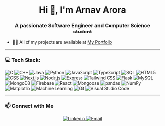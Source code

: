 <h1 align="center">Hi 👋, I'm Arnav Arora</h1>
<h3 align="center">A passionate Software Engineer and Computer Science student</h3>




- 👨‍💻 All of my projects are available at [My Portfolio](https://arnavarora.vercel.app/)

---

### 💻 Tech Stack:

![C](https://img.shields.io/badge/-C-A8B9CC?style=flat-square&logo=c&logoColor=black)
![C++](https://img.shields.io/badge/-C++-00599C?style=flat-square&logo=cplusplus&logoColor=white)
![Java](https://img.shields.io/badge/-Java-007396?style=flat-square&logo=java&logoColor=white)
![Python](https://img.shields.io/badge/-Python-3776AB?style=flat-square&logo=python&logoColor=white)
![JavaScript](https://img.shields.io/badge/-JavaScript-F7DF1E?style=flat-square&logo=javascript&logoColor=black)
![TypeScript](https://img.shields.io/badge/-TypeScript-3178C6?style=flat-square&logo=typescript&logoColor=white)
![SQL](https://img.shields.io/badge/-SQL-003B57?style=flat-square&logo=sql&logoColor=white)
![HTML5](https://img.shields.io/badge/-HTML5-E34F26?style=flat-square&logo=html5&logoColor=white)
![CSS](https://img.shields.io/badge/-CSS-1572B6?style=flat-square&logo=css3&logoColor=white)
![Next.js](https://img.shields.io/badge/-Next.js-000000?style=flat-square&logo=next.js&logoColor=white)
![Node.js](https://img.shields.io/badge/-Node.js-339933?style=flat-square&logo=node.js&logoColor=white)
![Express](https://img.shields.io/badge/-Express-000000?style=flat-square&logo=express&logoColor=white)
![Tailwind CSS](https://img.shields.io/badge/-Tailwind%20CSS-38B2AC?style=flat-square&logo=tailwind-css&logoColor=white)
![Flask](https://img.shields.io/badge/-Flask-000000?style=flat-square&logo=flask&logoColor=white)
![MySQL](https://img.shields.io/badge/-MySQL-4479A1?style=flat-square&logo=mysql&logoColor=white)
![MongoDB](https://img.shields.io/badge/-MongoDB-47A248?style=flat-square&logo=mongodb&logoColor=white)
![Firebase](https://img.shields.io/badge/-Firebase-FFCA28?style=flat-square&logo=firebase&logoColor=black)
![React](https://img.shields.io/badge/-React-61DAFB?style=flat-square&logo=react&logoColor=black)
![Mongoose](https://img.shields.io/badge/-Mongoose-880D08?style=flat-square&logo=mongoose&logoColor=white)
![pandas](https://img.shields.io/badge/-pandas-150458?style=flat-square&logo=pandas&logoColor=white)
![NumPy](https://img.shields.io/badge/-NumPy-013243?style=flat-square&logo=numpy&logoColor=white)
![Matplotlib](https://img.shields.io/badge/-Matplotlib-003B57?style=flat-square&logo=matplotlib&logoColor=white)
![Machine Learning](https://img.shields.io/badge/-Machine%20Learning-F7DF1E?style=flat-square&logo=python&logoColor=black)
![Git](https://img.shields.io/badge/-Git-F05032?style=flat-square&logo=git&logoColor=white)
![Visual Studio Code](https://img.shields.io/badge/-Visual%20Studio%20Code-007ACC?style=flat-square&logo=visual-studio-code&logoColor=white)


---


### 📫 Connect with Me

<p align="center">
  <a href="https://linkedin.com/in/arnav-arora](https://www.linkedin.com/in/arnavarora3/" target="_blank">
    <img src="https://img.shields.io/badge/-Arnav%20Arora-blue?style=flat-square&logo=Linkedin&logoColor=white" alt="LinkedIn">
  </a>
  <a href="mailto:arnavarora0003@gmail.com" target="_blank">
    <img src="https://img.shields.io/badge/-arnavarora0003@gmail.com-c14438?style=flat-square&logo=Gmail&logoColor=white" alt="Email">
  </a>
</p>


